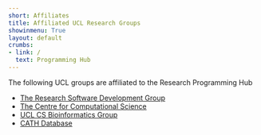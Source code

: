 ```yaml
---
short: Affiliates
title: Affiliated UCL Research Groups
showinmenu: True
layout: default
crumbs:
- link: / 
  text: Programming Hub
---
```


The following UCL groups are affiliated to the Research Programming Hub

* [The Research Software Development Group](http://development.rc.ucl.ac.uk/)
* [The Centre for Computational Science](http://ccs.chem.ucl.ac.uk/)
* [UCL CS Bioinformatics Group](http://bioinf.cs.ucl.ac.uk/)
* [CATH Database](http://www.cathdb.info/)
